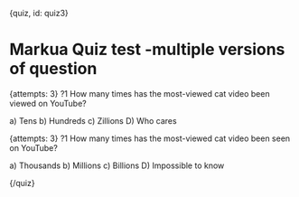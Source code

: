 

{quiz, id: quiz3}
# Markua Quiz test -multiple versions of question

{attempts: 3}
?1 How many times has the most-viewed cat video been viewed on YouTube?

a) Tens
b) Hundreds
c) Zillions
D) Who cares

{attempts: 3}
?1 How many times has the most-viewed cat video been seen on YouTube?

a) Thousands
b) Millions
c) Billions
D) Impossible to know

{/quiz}